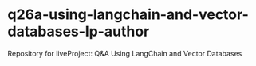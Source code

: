 # q26a-using-langchain-and-vector-databases-lp-author
Repository for liveProject: Q&amp;A Using LangChain and Vector Databases
